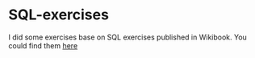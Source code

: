 # SQL-exercises
I did some exercises base on SQL exercises published in Wikibook.
You could find them [here](https://en.wikibooks.org/wiki/SQL_Exercises)
